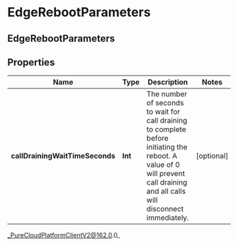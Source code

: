 # EdgeRebootParameters

## EdgeRebootParameters

## Properties

|Name | Type | Description | Notes|
|------------ | ------------- | ------------- | -------------|
| **callDrainingWaitTimeSeconds** | **Int** | The number of seconds to wait for call draining to complete before initiating the reboot. A value of 0 will prevent call draining and all calls will disconnect immediately. | [optional] |



_PureCloudPlatformClientV2@162.0.0_
